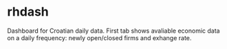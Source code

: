 # rhdash
Dashboard for Croatian daily data. 
First tab shows avaliable economic data on a daily frequency: newly open/closed firms and exhange rate. 
